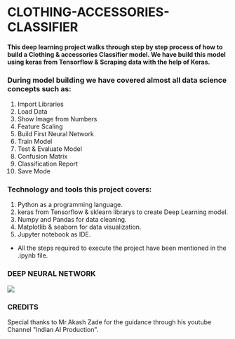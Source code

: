 # CLOTHING-ACCESSORIES-CLASSIFIER
#### This deep learning project walks through step by step process of how to build a Clothing & accessories Classifier model. We have build this model using keras from Tensorflow & Scraping data with the help of Keras.
### During model building we have covered almost all data science concepts such as:
1. Import Libraries
2. Load Data
3. Show Image from Numbers
4. Feature Scaling
5. Build First Neural Network
6. Train Model
7. Test & Evaluate Model
8. Confusion Matrix
9. Classification Report
10. Save Mode
### Technology and tools this project covers:
1. Python as a programming language.
2. keras from Tensorflow & sklearn librarys to create Deep Learning model.
3. Numpy and Pandas for data cleaning.
4. Matplotlib & seaborn for data visualization.
5. Jupyter notebook as IDE.
* All the steps required to execute the project have been mentioned in the .ipynb file.
### DEEP NEURAL NETWORK
![](IMG.jpg)
### CREDITS
Special thanks to Mr.Akash Zade for the guidance through his youtube Channel "Indian AI Production".





